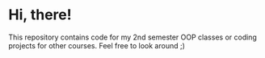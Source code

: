 # Hi, there!

This repository contains code for my 2nd semester OOP classes or coding projects for other courses. Feel free to look around ;)
